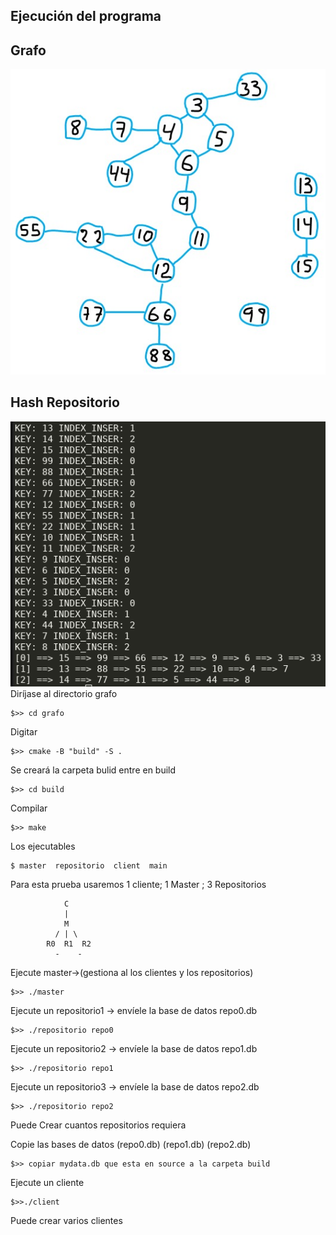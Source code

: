 
## Ejecución del programa
## Grafo
![test para la cola](img/grafo.jpeg)
## Hash Repositorio
![test para la cola](img/hash.png)
Diríjase al directorio grafo
~~~
$>> cd grafo
~~~
Digitar
~~~
$>> cmake -B "build" -S .
~~~ 
Se creará la carpeta bulid entre en build
~~~
$>> cd build
~~~
Compilar
~~~
$>> make
~~~
Los ejecutables 
~~~
$ master  repositorio  client  main
~~~

Para esta prueba usaremos 1 cliente; 1 Master ; 3 Repositorios
~~~
            C
            |
            M
          / | \
        R0  R1  R2
          -    -    
~~~

Ejecute master->(gestiona al los clientes  y los repositorios)
~~~
$>> ./master
~~~

Ejecute un repositorio1 -> envíele la base de datos repo0.db
~~~
$>> ./repositorio repo0
~~~

Ejecute un repositorio2 -> envíele la base de datos repo1.db
~~~
$>> ./repositorio repo1
~~~

Ejecute un repositorio3 -> envíele la base de datos repo2.db
~~~
$>> ./repositorio repo2
~~~
Puede Crear cuantos repositorios requiera

Copie las bases de datos (repo0.db) (repo1.db) (repo2.db)
~~~
$>> copiar mydata.db que esta en source a la carpeta build
~~~
Ejecute un cliente
~~~
$>>./client
~~~
Puede crear varios clientes 
